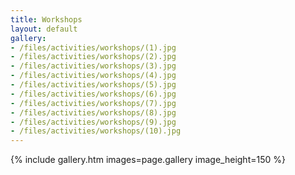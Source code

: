 ```yaml
---
title: Workshops
layout: default
gallery:
- /files/activities/workshops/(1).jpg
- /files/activities/workshops/(2).jpg
- /files/activities/workshops/(3).jpg
- /files/activities/workshops/(4).jpg
- /files/activities/workshops/(5).jpg
- /files/activities/workshops/(6).jpg
- /files/activities/workshops/(7).jpg
- /files/activities/workshops/(8).jpg
- /files/activities/workshops/(9).jpg
- /files/activities/workshops/(10).jpg
---
```

{% include gallery.htm images=page.gallery image_height=150 %}